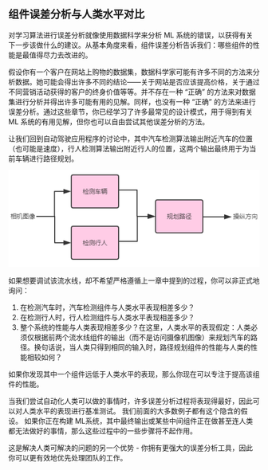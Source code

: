## 组件误差分析与人类水平对比


对学习算法进行误差分析就像使用数据科学来分析 ML 系统的错误，以获得有关下一步该做什么的建议。从基本角度来看，组件误差分析告诉我们：哪些组件的性能是最值得尽力去改进的。

假设你有一个客户在网站上购物的数据集，数据科学家可能有许多不同的方法来分析数据。她可能会得出许多不同的结论——关于网站是否应该提高价格，关于通过不同营销活动获得的客户的终身价值等等。并不存在一种 “正确” 的方法来对数据集进行分析并得出许多可能有用的见解。同样，也没有一种 “正确” 的方法来进行误差分析。通过这些章节，你已经学习了许多最常见的设计模式，用于得到有关 ML 系统的有用见解，但你也可以自由尝试其他误差分析的方法。

让我们回到自动驾驶应用程序的讨论中，其中汽车检测算法输出附近汽车的位置（也可能是速度），行人检测算法输出附近行人的位置，这两个输出最终用于为当前车辆进行路径规划。

![](./img/ch48_03.png)

如果想要调试该流水线，却不希望严格遵循上一章中提到的过程，你可以非正式地询问：

1. 在检测汽车时，汽车检测组件与人类水平表现相差多少？
2. 在检测行人时，行人检测组件与人类水平表现相差多少？
3. 整个系统的性能与人类表现相差多少？在这里，人类水平的表现假定：人类必须仅根据前两个流水线组件的输出（而不是访问摄像机图像）来规划汽车的路径。换句话说，当人类只得到相同的输入时，路径规划组件的性能与人类的性能相较如何？

如果你发现其中一个组件远低于人类水平的表现，那么你现在可以专注于提高该组件的性能。

当我们尝试自动化人类可以做的事情时，许多误差分析过程将表现得最好，因此可以对人类水平的表现进行基准测试。 我们前面的大多数例子都有这个隐含的假设。 如果你正在构建 ML系统，其中最终输出或某些中间组件正在做甚至连人类都无法做好的事情，那么这些过程中的一些步骤将不起作用。

这是解决人类可解决的问题的另一个优势 - 你拥有更强大的误差分析工具，因此你可以更有效地优先处理团队的工作。

